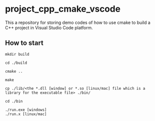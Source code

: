# project_cpp_cmake_vscode

This a repository for storing demo codes of how to use cmake to build a C++ project in Visual Studio Code platform.

## How to start

```shell
mkdir build

cd ./build

cmake ..

make

cp ./lib/<the *.dll [window] or *.so [linux/mac] file which is a library for the executable file> ./bin/

cd ./bin

./run.exe [windows]
./run.x [linux/mac]
```
